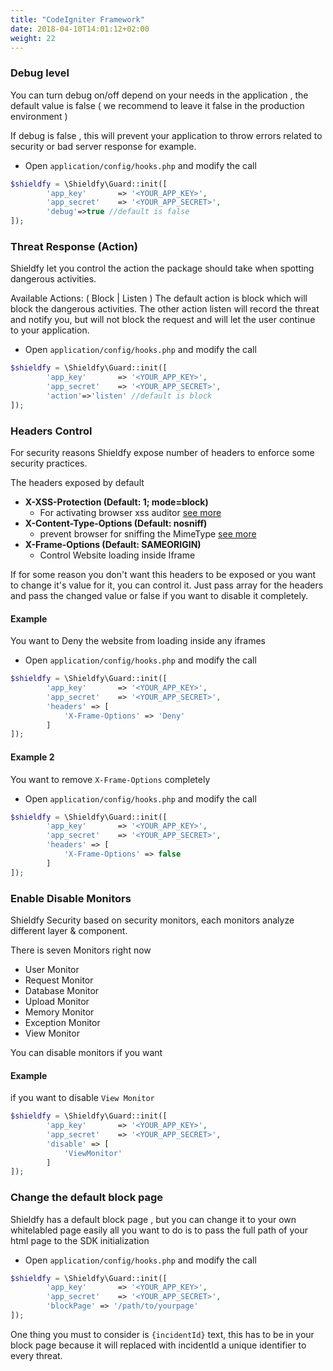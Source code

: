 ```yaml
---
title: "CodeIgniter Framework"
date: 2018-04-10T14:01:12+02:00
weight: 22
---
```



### Debug level

You can turn debug on/off depend on your needs in the application , the default value is false ( we recommend to leave it false in the production environment )

If debug is false , this will prevent your application to throw errors related to security or bad server response for example.

- Open `application/config/hooks.php` and modify the call

```php
$shieldfy = \Shieldfy\Guard::init([
        'app_key'       => '<YOUR_APP_KEY>',
        'app_secret'    => '<YOUR_APP_SECRET>',
        'debug'=>true //default is false
]);
```


### Threat Response (Action)

Shieldfy let you control the action the package should take when spotting dangerous activities.

Available Actions: ( Block | Listen ) The default action is block which will block the dangerous activities. The other action listen will record the threat and notify you, but will not block the request and will let the user continue to your application.

- Open `application/config/hooks.php` and modify the call

```php
$shieldfy = \Shieldfy\Guard::init([
        'app_key'       => '<YOUR_APP_KEY>',
        'app_secret'    => '<YOUR_APP_SECRET>',
        'action'=>'listen' //default is block
]);
```



### Headers Control

For security reasons Shieldfy expose number of headers to enforce some security practices.

The headers exposed by default

- **X-XSS-Protection (Default: 1; mode=block)**
    - For activating browser xss auditor [see more](https://developer.mozilla.org/en-US/docs/Web/HTTP/Headers/X-XSS-Protection)
- **X-Content-Type-Options (Default: nosniff)**
    - prevent browser for sniffing the MimeType [see more](https://developer.mozilla.org/en-US/docs/Web/HTTP/Headers/X-Content-Type-Options)
- **X-Frame-Options (Default: SAMEORIGIN)**
    - Control Website loading inside Iframe

If for some reason you don't want this headers to be exposed or you want to change it's value for it, you can control it. Just pass array for the headers and pass the changed value or false if you want to disable it completely.

#### Example

You want to Deny the website from loading inside any iframes

- Open `application/config/hooks.php` and modify the call

```php
$shieldfy = \Shieldfy\Guard::init([
        'app_key'       => '<YOUR_APP_KEY>',
        'app_secret'    => '<YOUR_APP_SECRET>',
        'headers' => [
		    'X-Frame-Options' => 'Deny'
		]
]);
```

#### Example 2

You want to remove `X-Frame-Options` completely

- Open `application/config/hooks.php` and modify the call

```php
$shieldfy = \Shieldfy\Guard::init([
        'app_key'       => '<YOUR_APP_KEY>',
        'app_secret'    => '<YOUR_APP_SECRET>',
        'headers' => [
		    'X-Frame-Options' => false
		]
]);
```


### Enable Disable Monitors

Shieldfy Security based on security monitors, each monitors analyze different layer & component.

There is seven Monitors right now

- User Monitor
- Request Monitor
- Database Monitor
- Upload Monitor
- Memory Monitor
- Exception Monitor
- View Monitor

You can disable monitors if you want

#### Example

if you want to disable `View Monitor`

```php
$shieldfy = \Shieldfy\Guard::init([
        'app_key'       => '<YOUR_APP_KEY>',
        'app_secret'    => '<YOUR_APP_SECRET>',
        'disable' => [
		    'ViewMonitor'
		]
]);
```


### Change the default block page

Shieldfy has a default block page , but you can change it to your own whitelabled page easily
all you want to do is to pass the full path of your html page to the SDK initialization

- Open `application/config/hooks.php` and modify the call

```php
$shieldfy = \Shieldfy\Guard::init([
        'app_key'       => '<YOUR_APP_KEY>',
        'app_secret'    => '<YOUR_APP_SECRET>',
        'blockPage' => '/path/to/yourpage'
]);
```

One thing you must to consider is `{incidentId}` text, this has to be in your block page because it will replaced with incidentId a unique identifier to every threat.
